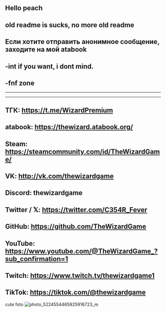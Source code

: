 ## Hello peach

old readme is sucks, 
no more old readme
---------------------------------
Если хотите отправить анонимное сообщение, заходите на мой atabook
---------------------------------
-int if you want, i dont mind.
---------------------------------
-fnf zone
---------------------------------
---------------------------------
---------------------------------
ТГК: https://t.me/WizardPremium
---------------------------------
atabook: https://thewizard.atabook.org/
---------------------------------
Steam: https://steamcommunity.com/id/TheWizardGame/
---------------------------------
VK: http://vk.com/thewizardgame
---------------------------------
Discord: thewizardgame
---------------------------------
Twitter / 𝕏: https://twitter.com/C354R_Fever
---------------------------------
GitHub: https://github.com/TheWizardGame
---------------------------------
YouTube: https://www.youtube.com/@TheWizardGame_?sub_confirmation=1
---------------------------------
Twitch: https://www.twitch.tv/thewizardgame1
---------------------------------
TikTok: https://tiktok.com/@thewizardgame
---------------------------------













cute foto
![photo_5224554465925916723_m](https://github.com/user-attachments/assets/b844e9c8-4851-4edd-a9b9-78b8b36816fe)



